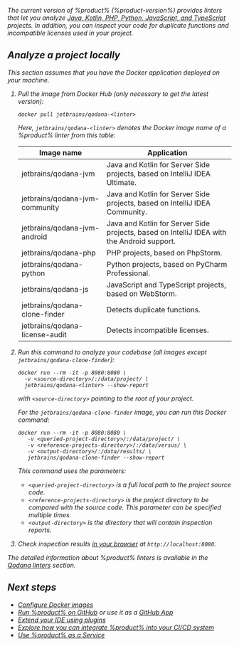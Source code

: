 [//]: # (title: Quick start)

<var name="linter" value="Qodana"/>

The current version of %product% (%product-version%) provides linters that let you analyze
<a href="supported-technologies.md">Java, Kotlin, PHP, Python, JavaScript, and TypeScript</a> projects. In addition, 
you can inspect your code for duplicate functions and incompatible licenses used in your project. 

## Analyze a project locally

This section assumes that you have the Docker application deployed on your machine.

1. Pull the image from Docker Hub (only necessary to get the latest version):

   ```shell
   docker pull jetbrains/qodana-<linter>
   ```
   
   Here, `jetbrains/qodana-<linter>` denotes the Docker image name of a %product% linter from this table:
   
   |Image name|Application|
   |-----|-----|
   |jetbrains/qodana-jvm|Java and Kotlin for Server Side projects, based on IntelliJ IDEA Ultimate.|
   |jetbrains/qodana-jvm-community|Java and Kotlin for Server Side projects, based on IntelliJ IDEA Community.|
   |jetbrains/qodana-jvm-android|Java and Kotlin for Server Side projects, based on IntelliJ IDEA with the Android support.|
   |jetbrains/qodana-php|PHP projects, based on PhpStorm.|
   |jetbrains/qodana-python|Python projects, based on PyCharm Professional.|
   |jetbrains/qodana-js|JavaScript and TypeScript projects, based on WebStorm.|
   |jetbrains/qodana-clone-finder|Detects duplicate functions.|
   |jetbrains/qodana-license-audit|Detects incompatible licenses.|

2. Run this command to analyze your codebase (all images except `jetbrains/qodana-clone-finder`): 

    ```shell
    docker run --rm -it -p 8080:8080 \
      -v <source-directory>/:/data/project/ \
      jetbrains/qodana-<linter> --show-report
    ```

    with `<source-directory>` pointing to the root of your project.

    For the `jetbrains/qodana-clone-finder` image, you can run this Docker command:

    ```shell
    docker run --rm -it -p 8080:8080 \
       -v <queried-project-directory>/:/data/project/ \
       -v <reference-projects-directory>/:/data/versus/ \
       -v <output-directory>/:/data/results/ \
       jetbrains/qodana-clone-finder --show-report
    ```

    This command uses the parameters:

    * `<queried-project-directory>` is a full local path to the project source code.
    * `<reference-projects-directory>` is the project directory to be compared with the source code. This parameter can be specified multiple times.
    * `<output-directory>` is the directory that will contain inspection reports.

3. Check inspection results [in your browser](html-report.md) at `http://localhost:8080`.

The detailed information about %product% linters is available in the [Qodana linters](supported-technologies.md) section.

## Next steps

 - <a href="docker-image-configuration.xml">Configure Docker images</a>
 - <a href="github-actions.md">Run %product% on GitHub</a> or use it as a <a href="qodana-github-application.md">GitHub App</a>
 - <a href="qodana_plugins.md">Extend your IDE using plugins</a>
 - <a href="ci.md">Explore how you can integrate %product% into your CI/CD system</a>
-  <a href="service.md">Use %product% as a Service</a>
 